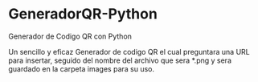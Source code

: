 # GeneradorQR-Python
Generador de Codigo QR con Python

Un sencillo y eficaz Generador de codigo QR el cual preguntara una URL para insertar, seguido del nombre del archivo que sera *.png y sera guardado en la carpeta images para su uso.
